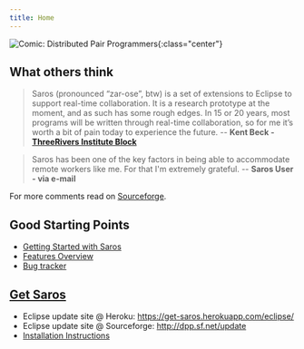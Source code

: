 ```yaml
---
title: Home
---
```


![Comic: Distributed Pair
Programmers](images/comics/dpp_0.png){:class="center"}


## What others think 

> Saros (pronounced “zar-ose”, btw) is a set of extensions to Eclipse to
> support real-time collaboration. It is a research prototype at the
> moment, and as such has some rough edges. In 15 or 20 years, most
> programs will be written through real-time collaboration, so for me
> it’s worth a bit of pain today to experience the future.
> -- **Kent Beck - [ThreeRivers Institute Block](http://www.threeriversinstitute.org/blog/?p=584)**

> Saros has been one of the key factors in being able to accommodate
> remote workers like me. For that I'm extremely grateful.
> -- **Saros User - via e-mail**

For more comments read on
[Sourceforge](http://sourceforge.net/projects/dpp/#ratings).

## Good Starting Points

* [Getting Started with
  Saros](documentation/getting-started.md)
* [Features Overview](features.md)
* [Bug tracker](https://sourceforge.net/p/dpp/bugs/)

## [Get Saros](/downloads/)

* Eclipse update site @ Heroku:
  <https://get-saros.herokuapp.com/eclipse/>
* Eclipse update site @ Sourceforge:
  <http://dpp.sf.net/update>
* [Installation Instructions](http://www.saros-project.org/installation)
